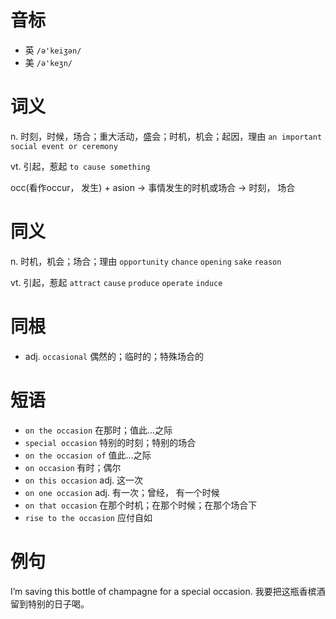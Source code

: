 # 音标

- 英 `/ə'keiʒən/`
- 美 `/ə'keʒn/`

# 词义

n. 时刻，时候，场合；重大活动，盛会；时机，机会；起因，理由
`an important social event or ceremony`

vt. 引起，惹起
`to cause something`



occ(看作occur， 发生) + asion → 事情发生的时机或场合 → 时刻， 场合

# 同义

n. 时机，机会；场合；理由
`opportunity` `chance` `opening` `sake` `reason`

vt. 引起，惹起
`attract` `cause` `produce` `operate` `induce`

# 同根

- adj. `occasional` 偶然的；临时的；特殊场合的

# 短语

- `on the occasion` 在那时；值此…之际
- `special occasion` 特别的时刻；特别的场合
- `on the occasion of` 值此…之际
- `on occasion` 有时；偶尔
- `on this occasion` adj. 这一次
- `on one occasion` adj. 有一次；曾经， 有一个时候
- `on that occasion` 在那个时机；在那个时候；在那个场合下
- `rise to the occasion` 应付自如

# 例句

I’m saving this bottle of champagne for a special occasion.
我要把这瓶香槟酒留到特别的日子喝。


